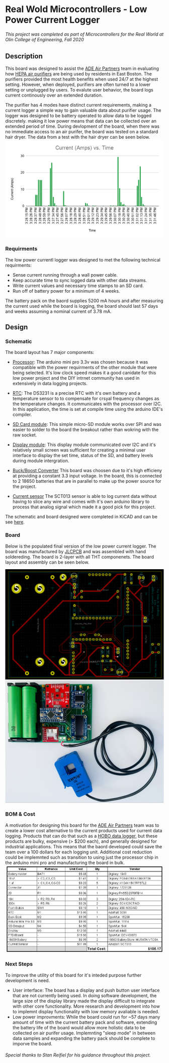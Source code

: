 # Real Wold Microcontrollers - Low Power Current Logger
###### This project was completed as part of Microcontrollers for the Real World at Olin College of Engineering, Fall 2020
## Description
This board was designed to assist the [ADE Air Partners](https://www.airpartners.org/) team in evaluating how [HEPA air purifiers](https://austinair.com/shop/healthmate/) are being used by residents in East Boston. The purifiers provided the most health benefits when used 24/7 at the highest setting.  However, when deployed, purifiers are often turned to a lower setting or unplugged by users. To evalute user behavior, the board logs current continously over an extended duration.

The purifier has 4 modes have distinct current requirements, making a current logger a simple way to gain valuable data about purifier usage.  The logger was designed to be battery operated to allow data to be logged discretely.  making it low power means that data can be collected over an extended period of time. During devlopment of the board, when there was no immediate access to an air purifer, the board was tested on a standard hair dryer. The data from a test with the hair dryer can be seen below.  
![Plot](https://github.com/amfry/real_world_microcontrollers/blob/main/images/Current%20(Amps)%20vs.%20Time.png)  
### Requirments
The low power currentl logger was designed to met the following technical requirments:
- Sense current running through a wall power cable.
- Keep accurate time to sync logged data with other data streams.
- Write current values and necessary time stamps to an SD card.
- Run off of battery power for a minimum of 4 weeks.

The battery pack on the baord supplies 5200 mA hours and after measuring the current used while the board is logging, the board should last 57 days and weeks assuming a nominal current of 3.78 mA.
## Design
### Schematic
The board layout has 7 major components:
- [Processor](https://www.sparkfun.com/products/11114): The arduino mini pro 3.3v was chosen because it was compatible with the power requirments of the other module that were being selected. It's low clock speed makes it a good canidate for this low power project and the DIY intrnet community has used in extensively in data logging projects.
  
- [RTC](https://www.adafruit.com/product/3013): The DS3231 is a precise RTC with it's own battery and a temperature sensor to to compensate for crsyal frequency changes as the temperature changes. It communicates with the processor over I2C. In this application, the time is set at compile time using the arduino IDE's compiler.  
  
- [SD Card module](https://www.sparkfun.com/products/544): This simple micro-SD module works over SPI and was easier to solder to the board the breakout rather than wokring with the raw socket.  
  
- [Display module](https://www.adafruit.com/product/4440#technical-details): This display module communicated over I2C and it's relatively small screen was sufficient for creating a minimal user interface to display the set time, status of the SD, and battery levels during module intergration.  
  
- [Buck/Boost Converter](https://www.sparkfun.com/products/15208) This board was choosen due to it's high efficieny at providing a constant 3.3 input voltage. In the board, this is connected to 2 18650 batteries that are in parallel to make up the power source for the project.  
  
- [Current sensor](https://learn.openenergymonitor.org/electricity-monitoring/ct-sensors/yhdc-sct-013-000-ct-sensor-report) The SCT013 sensor is able to log current data without having to slice any wire and comes with it's own arduino library to process that analog signal which made it a good pick for this project.

The schematic and board designed were completed in KiCAD and can be see [here](https://github.com/amfry/real_world_microcontrollers/blob/main/hardware/low_current_data_logger.zip).  
### Board
Below is the populated final version of the low power current logger. The board was manufactured by [JLCPCB](https://jlcpcb.com/) and was assembled with hand soldereding.  The board is 2-layer with all THT componenets. The board layout and assembly can be seen below.  

![PCB](https://github.com/amfry/real_world_microcontrollers/blob/main/images/layout.PNG)
![PCB](https://github.com/amfry/real_world_microcontrollers/blob/main/images/board_rotated.jpg)  

### BOM & Cost
A motivation for designing this board for the [ADE Air Partners](https://www.airpartners.org/) team was to create a lower cost alternative to the current products used for current data logging. Products that can do that such as a [HOBO data logger](https://www.onsetcomp.com/products/data-loggers/ux120-006m/), but these products are bulky, expensive (> $200 each), and generally designed for industrial applications. This means that the baord developed could save the team over a 100 dollars for each logging unit. Additional cost reduction could be implemnted such as transition to using just the processor chip in the arduino mini pro and manufacturing the board in bulk.  
![BOM](https://github.com/amfry/real_world_microcontrollers/blob/main/images/BOM.JPG)
### Next Steps
To improve the utility of this board for it's inteded purpose further development is need.
- User interface: The board has a display and push button user interface that are not currently being used. In doing software development, the large size of the display library made the display difficult to integrate with other core functionality. More research and development into how to implemnt display functionality with low memory avaliable is needed.
- Low power improvments: While the board could run for ~57 days many amount of time with the current battery pack and software, extending the battery life of the board would allow more holistic data to be collected on air purifer usage. Implemnting "sleep mode" in between data samples and expanding the battery pack should be complete to imporve the board.
###### Special thanks to Stan Reifiel for his guidance throughout this project.
